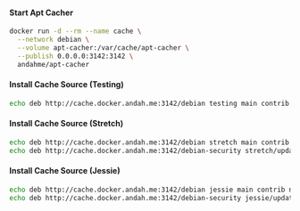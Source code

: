 #### Start Apt Cacher
```bash
docker run -d --rm --name cache \
  --network debian \
  --volume apt-cacher:/var/cache/apt-cacher \
  --publish 0.0.0.0:3142:3142 \
  andahme/apt-cacher
```

#### Install Cache Source (Testing)
```bash
echo deb http://cache.docker.andah.me:3142/debian testing main contrib non-free > /etc/apt/sources.list
```

#### Install Cache Source (Stretch)
```bash
echo deb http://cache.docker.andah.me:3142/debian stretch main contrib non-free > /etc/apt/sources.list
echo deb http://cache.docker.andah.me:3142/debian-security stretch/updates main contrib non-free >> /etc/apt/sources.list
```

#### Install Cache Source (Jessie)
```bash
echo deb http://cache.docker.andah.me:3142/debian jessie main contrib non-free > /etc/apt/sources.list
echo deb http://cache.docker.andah.me:3142/debian-security jessie/updates main contrib non-free >> /etc/apt/sources.list
```


